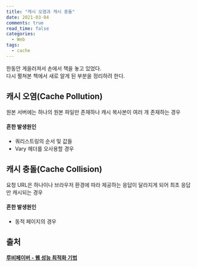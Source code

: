 ```yaml
---
title: "캐시 오염과 캐시 충돌"
date: 2021-03-04
comments: true
read_time: false
categories:
  - Web
tags:
  - cache
---
```


한동안 게을러져서 손에서 책을 놓고 있었다.  
다시 펼쳐본 책에서 새로 알게 된 부분을 정리하려 한다.

## 캐시 오염(Cache Pollution)

원본 서버에는 하나의 원본 파일만 존재하나 캐시 복사본이 여러 개 존재하는 경우

#### 흔한 발생원인

- 쿼리스트링의 순서 및 값들
- Vary 헤더를 오사용할 경우

## 캐시 충돌(Cache Collision)

요청 URL은 하나이나 브라우저 환경에 따라 제공하는 응답이 달라지게 되어 최초 응답만 캐시되는 경우

#### 흔한 발생원인

- 동적 페이지의 경우

## 출처

[**루비페이버 - 웹 성능 최적화 기법**](http://www.yes24.com/Product/Goods/96262886)

